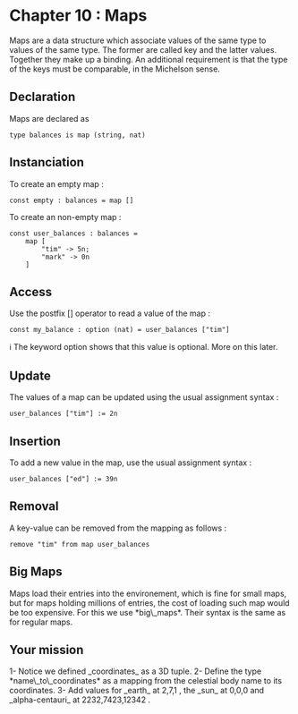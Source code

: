 # Chapter 10 : Maps

<dialog character="pilot">Ok it's now time to open our star map and decide where we want to go.</dialog>

Maps are a data structure which associate values of the same type to values of the same type. The former are called key and the latter values. Together they make up a binding. An additional requirement is that the type of the keys must be comparable, in the Michelson sense.

## Declaration

Maps are declared as

```
type balances is map (string, nat)
```

## Instanciation

To create an empty map :

```
const empty : balances = map []
```

To create an non-empty map :

```
const user_balances : balances =
    map [
        "tim" -> 5n;
        "mark" -> 0n
    ]
```

## Access

Use the postfix [] operator to read a value of the map :

```
const my_balance : option (nat) = user_balances ["tim"]
```

ℹ️ The keyword option shows that this value is optional. More on this later.

## Update

The values of a map can be updated using the usual assignment syntax :

```
user_balances ["tim"] := 2n
```

## Insertion

To add a new value in the map, use the usual assignment syntax :

```
user_balances ["ed"] := 39n
```

## Removal

A key-value can be removed from the mapping as follows :

```
remove "tim" from map user_balances
```

## Big Maps

<!-- prettier-ignore -->Maps load their entries into the environement, which is fine for small maps, but for maps holding millions of entries, the cost of loading such map would be too expensive. For this we use *big\_maps*. Their syntax is the same as for regular maps.

## Your mission

<!-- prettier-ignore -->1- Notice we defined _coordinates_ as a 3D tuple.

<!-- prettier-ignore -->2- Define the type *name\_to\_coordinates* as a mapping from the celestial body name to its coordinates.

<!-- prettier-ignore -->3- Add values for _earth_ at 2,7,1 , the _sun_ at 0,0,0 and _alpha-centauri_ at 2232,7423,12342 .
